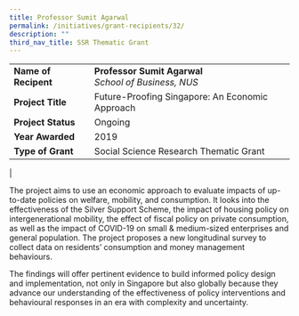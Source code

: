 ```yaml
---
title: Professor Sumit Agarwal
permalink: /initiatives/grant-recipients/32/
description: ""
third_nav_title: SSR Thematic Grant
---
```


|  |  |
|---|---|
| **Name of Recipent** | **Professor Sumit Agarwal**<br>_School of Business, NUS_ |
| **Project Title** | Future-Proofing Singapore: An Economic Approach |
| **Project Status** | Ongoing |
| **Year Awarded** | 2019 |
| **Type of Grant** | Social Science Research Thematic Grant |
|

The project aims to use an economic approach to evaluate impacts of up-to-date policies on welfare, mobility, and consumption. It looks into the effectiveness of the Silver Support Scheme, the impact of housing policy on intergenerational mobility, the effect of fiscal policy on private consumption, as well as the impact of COVID-19 on small & medium-sized enterprises and general population. The project proposes a new longitudinal survey to collect data on residents’ consumption and money management behaviours.

The findings will offer pertinent evidence to build informed policy design and implementation, not only in Singapore but also globally because they advance our understanding of the effectiveness of policy interventions and behavioural responses in an era with complexity and uncertainty.